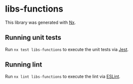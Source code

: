 # libs-functions

This library was generated with [Nx](https://nx.dev).

## Running unit tests

Run `nx test libs-functions` to execute the unit tests via [Jest](https://jestjs.io).

## Running lint

Run `nx lint libs-functions` to execute the lint via [ESLint](https://eslint.org/).
